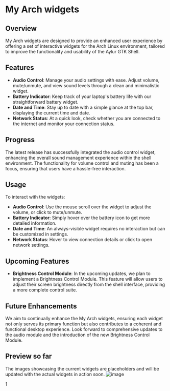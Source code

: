# My Arch widgets

## Overview
My Arch widgets are designed to provide an enhanced user experience by offering a set of interactive widgets for the Arch Linux environment, tailored to improve the functionality and usability of the Aylur GTK Shell.

## Features
- **Audio Control**: Manage your audio settings with ease. Adjust volume, mute/unmute, and view sound levels through a clean and minimalistic widget.
- **Battery Indicator**: Keep track of your laptop's battery life with our straightforward battery widget.
- **Date and Time**: Stay up to date with a simple glance at the top bar, displaying the current time and date.
- **Network Status**: At a quick look, check whether you are connected to the internet and monitor your connection status.

## Progress
The latest release has successfully integrated the audio control widget, enhancing the overall sound management experience within the shell environment. The functionality for volume control and muting has been a focus, ensuring that users have a hassle-free interaction.

## Usage
To interact with the widgets:
- **Audio Control**: Use the mouse scroll over the widget to adjust the volume, or click to mute/unmute.
- **Battery Indicator**: Simply hover over the battery icon to get more detailed information.
- **Date and Time**: An always-visible widget requires no interaction but can be customized in settings.
- **Network Status**: Hover to view connection details or click to open network settings.

## Upcoming Features
- **Brightness Control Module**: In the upcoming updates, we plan to implement a Brightness Control Module. This feature will allow users to adjust their screen brightness directly from the shell interface, providing a more complete control suite.

## Future Enhancements
We aim to continually enhance the My Arch widgets, ensuring each widget not only serves its primary function but also contributes to a coherent and functional desktop experience. Look forward to comprehensive updates to the audio module and the introduction of the new Brightness Control Module.

## Preview so far
The images showcasing the current widgets are placeholders and will be updated with the actual widgets in action soon.
![image](https://github.com/playfulCloud/MyArchWidgets/assets/55619673/fcf5f6d9-e742-4be0-92b4-098fa3adf23c)


1
